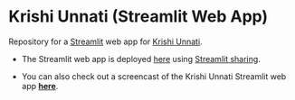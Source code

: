 # Krishi Unnati (Streamlit Web App)

Repository for a [Streamlit](https://www.streamlit.io/) web app for [Krishi Unnati](https://github.com/prateek-senapati/krishi-unnati).

* The Streamlit web app is deployed [here](https://share.streamlit.io/prateek-senapati/krishi-unnati-streamlit/main/app.py) using [Streamlit sharing](https://www.streamlit.io/sharing).

* You can also check out a screencast of the Krishi Unnati Streamlit web app **[here](https://bit.ly/krishi_unnati_streamlit)**.
